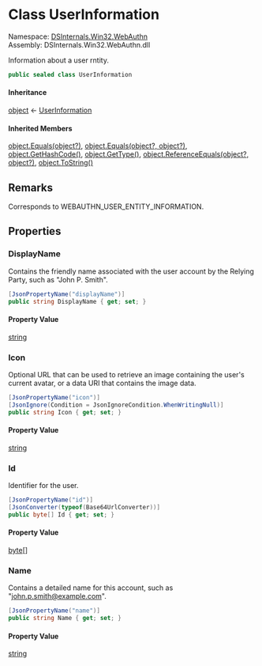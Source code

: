 # <a id="DSInternals_Win32_WebAuthn_UserInformation"></a> Class UserInformation

Namespace: [DSInternals.Win32.WebAuthn](DSInternals.Win32.WebAuthn.md)  
Assembly: DSInternals.Win32.WebAuthn.dll  

Information about a user rntity.

```csharp
public sealed class UserInformation
```

#### Inheritance

[object](https://learn.microsoft.com/dotnet/api/system.object) ← 
[UserInformation](DSInternals.Win32.WebAuthn.UserInformation.md)

#### Inherited Members

[object.Equals\(object?\)](https://learn.microsoft.com/dotnet/api/system.object.equals\#system\-object\-equals\(system\-object\)), 
[object.Equals\(object?, object?\)](https://learn.microsoft.com/dotnet/api/system.object.equals\#system\-object\-equals\(system\-object\-system\-object\)), 
[object.GetHashCode\(\)](https://learn.microsoft.com/dotnet/api/system.object.gethashcode), 
[object.GetType\(\)](https://learn.microsoft.com/dotnet/api/system.object.gettype), 
[object.ReferenceEquals\(object?, object?\)](https://learn.microsoft.com/dotnet/api/system.object.referenceequals), 
[object.ToString\(\)](https://learn.microsoft.com/dotnet/api/system.object.tostring)

## Remarks

Corresponds to WEBAUTHN_USER_ENTITY_INFORMATION.

## Properties

### <a id="DSInternals_Win32_WebAuthn_UserInformation_DisplayName"></a> DisplayName

Contains the friendly name associated with the user account by the Relying Party, such as "John P. Smith".

```csharp
[JsonPropertyName("displayName")]
public string DisplayName { get; set; }
```

#### Property Value

 [string](https://learn.microsoft.com/dotnet/api/system.string)

### <a id="DSInternals_Win32_WebAuthn_UserInformation_Icon"></a> Icon

Optional URL that can be used to retrieve an image containing the user's current avatar, or a data URI that contains the image data.

```csharp
[JsonPropertyName("icon")]
[JsonIgnore(Condition = JsonIgnoreCondition.WhenWritingNull)]
public string Icon { get; set; }
```

#### Property Value

 [string](https://learn.microsoft.com/dotnet/api/system.string)

### <a id="DSInternals_Win32_WebAuthn_UserInformation_Id"></a> Id

Identifier for the user.

```csharp
[JsonPropertyName("id")]
[JsonConverter(typeof(Base64UrlConverter))]
public byte[] Id { get; set; }
```

#### Property Value

 [byte](https://learn.microsoft.com/dotnet/api/system.byte)\[\]

### <a id="DSInternals_Win32_WebAuthn_UserInformation_Name"></a> Name

Contains a detailed name for this account, such as "john.p.smith@example.com".

```csharp
[JsonPropertyName("name")]
public string Name { get; set; }
```

#### Property Value

 [string](https://learn.microsoft.com/dotnet/api/system.string)

